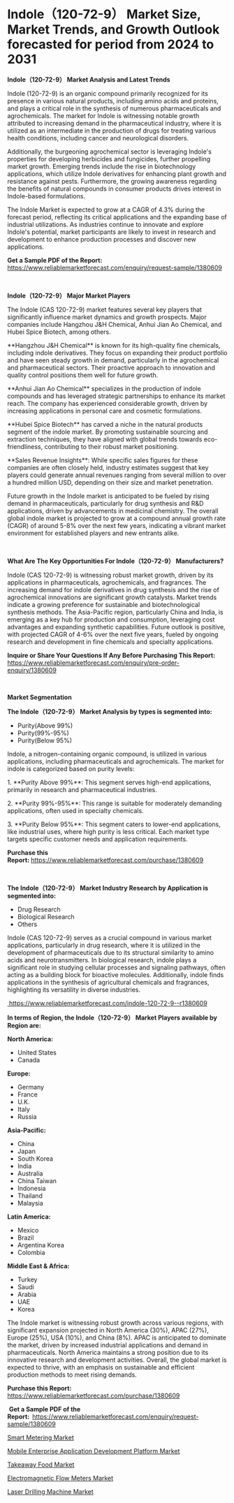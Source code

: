 <p><h1>Indole（120-72-9） Market Size, Market Trends, and Growth Outlook forecasted for period from 2024 to 2031</h1></p><p><strong>Indole（120-72-9） Market Analysis and Latest Trends</strong></p>
<p><p>Indole (120-72-9) is an organic compound primarily recognized for its presence in various natural products, including amino acids and proteins, and plays a critical role in the synthesis of numerous pharmaceuticals and agrochemicals. The market for Indole is witnessing notable growth attributed to increasing demand in the pharmaceutical industry, where it is utilized as an intermediate in the production of drugs for treating various health conditions, including cancer and neurological disorders. </p><p>Additionally, the burgeoning agrochemical sector is leveraging Indole's properties for developing herbicides and fungicides, further propelling market growth. Emerging trends include the rise in biotechnology applications, which utilize Indole derivatives for enhancing plant growth and resistance against pests. Furthermore, the growing awareness regarding the benefits of natural compounds in consumer products drives interest in Indole-based formulations.</p><p>The Indole Market is expected to grow at a CAGR of 4.3% during the forecast period, reflecting its critical applications and the expanding base of industrial utilizations. As industries continue to innovate and explore Indole's potential, market participants are likely to invest in research and development to enhance production processes and discover new applications.</p></p>
<p><strong>Get a Sample PDF of the Report:&nbsp;</strong> <a href="https://www.reliablemarketforecast.com/enquiry/request-sample/1380609?utm_campaign=1108&utm_medium=2&utm_source=Github&utm_content=ia&utm_term=17112024&utm_id=indole120-72-9">https://www.reliablemarketforecast.com/enquiry/request-sample/1380609</a></p>
<p>&nbsp;</p>
<p><strong>Indole（120-72-9） Major Market Players</strong></p>
<p><p>The Indole (CAS 120-72-9) market features several key players that significantly influence market dynamics and growth prospects. Major companies include Hangzhou J&H Chemical, Anhui Jian Ao Chemical, and Hubei Spice Biotech, among others.</p><p>**Hangzhou J&H Chemical** is known for its high-quality fine chemicals, including indole derivatives. They focus on expanding their product portfolio and have seen steady growth in demand, particularly in the agrochemical and pharmaceutical sectors. Their proactive approach to innovation and quality control positions them well for future growth.</p><p>**Anhui Jian Ao Chemical** specializes in the production of indole compounds and has leveraged strategic partnerships to enhance its market reach. The company has experienced considerable growth, driven by increasing applications in personal care and cosmetic formulations.</p><p>**Hubei Spice Biotech** has carved a niche in the natural products segment of the indole market. By promoting sustainable sourcing and extraction techniques, they have aligned with global trends towards eco-friendliness, contributing to their robust market positioning.</p><p>**Sales Revenue Insights**: While specific sales figures for these companies are often closely held, industry estimates suggest that key players could generate annual revenues ranging from several million to over a hundred million USD, depending on their size and market penetration.</p><p>Future growth in the Indole market is anticipated to be fueled by rising demand in pharmaceuticals, particularly for drug synthesis and R&D applications, driven by advancements in medicinal chemistry. The overall global indole market is projected to grow at a compound annual growth rate (CAGR) of around 5-8% over the next few years, indicating a vibrant market environment for established players and new entrants alike.</p></p>
<p>&nbsp;</p>
<p><strong>What Are The Key Opportunities For Indole（120-72-9） Manufacturers?</strong></p>
<p><p>Indole (CAS 120-72-9) is witnessing robust market growth, driven by its applications in pharmaceuticals, agrochemicals, and fragrances. The increasing demand for indole derivatives in drug synthesis and the rise of agrochemical innovations are significant growth catalysts. Market trends indicate a growing preference for sustainable and biotechnological synthesis methods. The Asia-Pacific region, particularly China and India, is emerging as a key hub for production and consumption, leveraging cost advantages and expanding synthetic capabilities. Future outlook is positive, with projected CAGR of 4-6% over the next five years, fueled by ongoing research and development in fine chemicals and specialty applications. </p></p>
<p><strong>Inquire or Share Your Questions If Any Before Purchasing This Report:</strong> <a href="https://www.reliablemarketforecast.com/enquiry/pre-order-enquiry/1380609?utm_campaign=1108&utm_medium=2&utm_source=Github&utm_content=ia&utm_term=17112024&utm_id=indole120-72-9">https://www.reliablemarketforecast.com/enquiry/pre-order-enquiry/1380609</a></p>
<p>&nbsp;</p>
<p><strong>Market Segmentation</strong></p>
<p><strong>The Indole（120-72-9） Market Analysis by types is segmented into:</strong></p>
<p><ul><li>Purity(Above 99%)</li><li>Purity(99%-95%)</li><li>Purity(Below 95%)</li></ul></p>
<p><p>Indole, a nitrogen-containing organic compound, is utilized in various applications, including pharmaceuticals and agrochemicals. The market for indole is categorized based on purity levels: </p><p>1. **Purity Above 99%**: This segment serves high-end applications, primarily in research and pharmaceutical industries.  </p><p>2. **Purity 99%-95%**: This range is suitable for moderately demanding applications, often used in specialty chemicals.  </p><p>3. **Purity Below 95%**: This segment caters to lower-end applications, like industrial uses, where high purity is less critical. Each market type targets specific customer needs and application requirements.</p></p>
<p><strong>Purchase this Report:&nbsp;</strong><a href="https://www.reliablemarketforecast.com/purchase/1380609?utm_campaign=1108&utm_medium=2&utm_source=Github&utm_content=ia&utm_term=17112024&utm_id=indole120-72-9">https://www.reliablemarketforecast.com/purchase/1380609</a></p>
<p>&nbsp;</p>
<p><strong>The Indole（120-72-9） Market Industry Research by Application is segmented into:</strong></p>
<p><ul><li>Drug Research</li><li>Biological Research</li><li>Others</li></ul></p>
<p><p>Indole (CAS 120-72-9) serves as a crucial compound in various market applications, particularly in drug research, where it is utilized in the development of pharmaceuticals due to its structural similarity to amino acids and neurotransmitters. In biological research, indole plays a significant role in studying cellular processes and signaling pathways, often acting as a building block for bioactive molecules. Additionally, indole finds applications in the synthesis of agricultural chemicals and fragrances, highlighting its versatility in diverse industries.</p></p>
<p><a href="https://www.reliablemarketforecast.com/indole-120-72-9--r1380609?utm_campaign=1108&utm_medium=2&utm_source=Github&utm_content=ia&utm_term=17112024&utm_id=indole120-72-9">&nbsp;https://www.reliablemarketforecast.com/indole-120-72-9--r1380609</a></p>
<p><strong>In terms of Region, the Indole（120-72-9） Market Players available by Region are:</strong></p>
<p>
    <p> <strong> North America: </strong>
        <ul>
            <li>United States</li>
            <li>Canada</li>
        </ul>
        </p> 
    <p> <strong> Europe: </strong>
        <ul>
            <li>Germany</li>
            <li>France</li>
            <li>U.K.</li>
            <li>Italy</li>
            <li>Russia</li>
        </ul>
        </p> 
    <p> <strong> Asia-Pacific: </strong>
        <ul>
            <li>China</li>
            <li>Japan</li>
            <li>South Korea</li>
            <li>India</li>
            <li>Australia</li>
            <li>China Taiwan</li>
            <li>Indonesia</li>
            <li>Thailand</li>
            <li>Malaysia</li>
        </ul>
        </p> 
    <p> <strong> Latin America: </strong>
        <ul>
            <li>Mexico</li>
            <li>Brazil</li>
            <li>Argentina Korea</li>
            <li>Colombia</li>
        </ul>
        </p> 
    <p> <strong> Middle East & Africa: </strong>
        <ul>
            <li>Turkey</li>
            <li>Saudi</li>
            <li>Arabia</li>
            <li>UAE</li>
            <li>Korea</li>
        </ul>
    </p>
    </p>
<p><p>The Indole market is witnessing robust growth across various regions, with significant expansion projected in North America (30%), APAC (27%), Europe (25%), USA (10%), and China (8%). APAC is anticipated to dominate the market, driven by increased industrial applications and demand in pharmaceuticals. North America maintains a strong position due to its innovative research and development activities. Overall, the global market is expected to thrive, with an emphasis on sustainable and efficient production methods to meet rising demands.</p></p>
<p><strong>Purchase this Report: </strong><a href="https://www.reliablemarketforecast.com/purchase/1380609?utm_campaign=1108&utm_medium=2&utm_source=Github&utm_content=ia&utm_term=17112024&utm_id=indole120-72-9">https://www.reliablemarketforecast.com/purchase/1380609</a></p>
<p>&nbsp;<strong>Get a Sample PDF of the Report:&nbsp;&nbsp;</strong><a href="https://www.reliablemarketforecast.com/enquiry/request-sample/1380609?utm_campaign=1108&utm_medium=2&utm_source=Github&utm_content=ia&utm_term=17112024&utm_id=indole120-72-9">https://www.reliablemarketforecast.com/enquiry/request-sample/1380609</a></p>
<p><strong></strong></p>
<p><p><a href="https://issuu.com/reportprime-2/docs/smart-metering-market-size-2030.ppt_5110dde1d9ec34?utm_campaign=1108&utm_medium=2&utm_source=Github&utm_content=ia&utm_term=17112024&utm_id=indole120-72-9">Smart Metering Market</a></p><p><a href="https://github.com/CliffMedina6/Market-Research-Report-List-7/blob/main/mobile-enterprise-application-development-platform-market.md?utm_campaign=1108&utm_medium=2&utm_source=Github&utm_content=ia&utm_term=17112024&utm_id=indole120-72-9">Mobile Enterprise Application Development Platform Market</a></p><p><a href="https://issuu.com/reportprime-2/docs/takeaway-food-market-size-2030.pptx_21c2e1e1d2bb9d?utm_campaign=1108&utm_medium=2&utm_source=Github&utm_content=ia&utm_term=17112024&utm_id=indole120-72-9">Takeaway Food Market</a></p><p><a href="https://www.linkedin.com/pulse/emerging-opportunities-challenges-global-electromagnetic-flow-w42he?utm_campaign=1108&utm_medium=2&utm_source=Github&utm_content=ia&utm_term=17112024&utm_id=indole120-72-9">Electromagnetic Flow Meters Market</a></p><p><a href="https://www.linkedin.com/pulse/laser-drilling-machine-market-analysis-report-global-insights-8spce?utm_campaign=1108&utm_medium=2&utm_source=Github&utm_content=ia&utm_term=17112024&utm_id=indole120-72-9">Laser Drilling Machine Market</a></p></p>